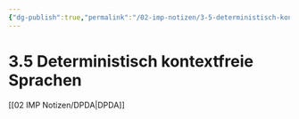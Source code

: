 ```yaml
---
{"dg-publish":true,"permalink":"/02-imp-notizen/3-5-deterministisch-kontextfreie-sprachen/"}
---
```


# 3.5 Deterministisch kontextfreie Sprachen
[[02 IMP Notizen/DPDA\|DPDA]]